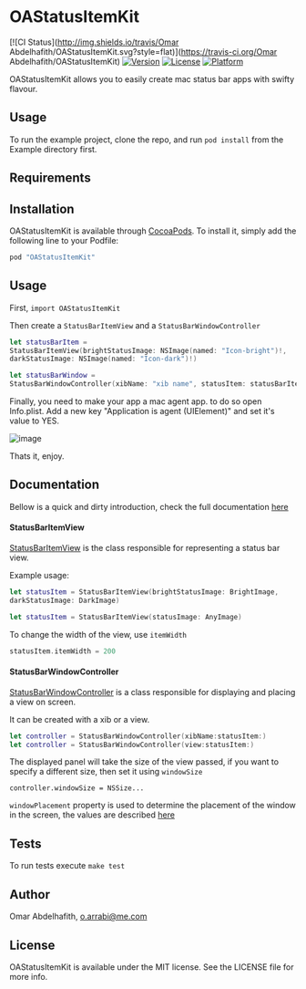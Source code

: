 # OAStatusItemKit

[![CI Status](http://img.shields.io/travis/Omar Abdelhafith/OAStatusItemKit.svg?style=flat)](https://travis-ci.org/Omar Abdelhafith/OAStatusItemKit)
[![Version](https://img.shields.io/cocoapods/v/OAStatusItemKit.svg?style=flat)](http://cocoapods.org/pods/OAStatusItemKit)
[![License](https://img.shields.io/cocoapods/l/OAStatusItemKit.svg?style=flat)](http://cocoapods.org/pods/OAStatusItemKit)
[![Platform](https://img.shields.io/cocoapods/p/OAStatusItemKit.svg?style=flat)](http://cocoapods.org/pods/OAStatusItemKit)

OAStatusItemKit allows you to easily create mac status bar apps with swifty flavour.

## Usage

To run the example project, clone the repo, and run `pod install` from the Example directory first.

## Requirements

## Installation

OAStatusItemKit is available through [CocoaPods](http://cocoapods.org). To install
it, simply add the following line to your Podfile:

```ruby
pod "OAStatusItemKit"
```

## Usage
First, `import OAStatusItemKit`

Then create a `StatusBarItemView` and a `StatusBarWindowController`

```swift
let statusBarItem =
StatusBarItemView(brightStatusImage: NSImage(named: "Icon-bright")!,
darkStatusImage: NSImage(named: "Icon-dark")!)

let statusBarWindow =
StatusBarWindowController(xibName: "xib name", statusItem: statusBarItem)
```

Finally, you need to make your app a mac agent app. to do so open Info.plist. Add a new key "Application is agent (UIElement)" and set it's value to YES.

![image](http://i.imgur.com/DwY0Ffj.png)

Thats it, enjoy.

## Documentation
Bellow is a quick and dirty introduction, check the full documentation [here](http://oarrabi.github.io/OAStatusItemKit/)

#### StatusBarItemView
[StatusBarItemView](http://oarrabi.github.io/OAStatusItemKit/Classes/StatusBarItemView.html) is the class responsible for representing a status bar view.

Example usage:

```swift
let statusItem = StatusBarItemView(brightStatusImage: BrightImage,
darkStatusImage: DarkImage)

let statusItem = StatusBarItemView(statusImage: AnyImage)
```

To change the width of the view, use `itemWidth`

```swift
statusItem.itemWidth = 200
```

#### StatusBarWindowController
[StatusBarWindowController](http://oarrabi.github.io/OAStatusItemKit/Classes/StatusBarWindowController.html) is a class responsible for displaying and placing a view on screen.

It can be created with a xib or a view.

```swift
let controller = StatusBarWindowController(xibName:statusItem:)
let controller = StatusBarWindowController(view:statusItem:)
```

The displayed panel will take the size of the view passed, if you want to specify a different size, then set it using `windowSize`

```
controller.windowSize = NSSize...
```

`windowPlacement` property is used to determine the placement of the window in the screen, the values are described [here](http://oarrabi.github.io/OAStatusItemKit/Enums/StatusWindowPlacement.html)

## Tests
To run tests execute `make test`

## Author

Omar Abdelhafith, o.arrabi@me.com

## License

OAStatusItemKit is available under the MIT license. See the LICENSE file for more info.
